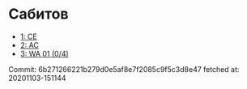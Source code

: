 # Сабитов
- [1: CE](1.md)
- [2: AC](2.md)
- [3: WA 01 (0/4)](3.md)

Commit: 6b271266221b279d0e5af8e7f2085c9f5c3d8e47
 fetched at: 20201103-151144
